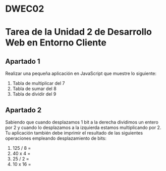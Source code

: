 # DWEC02

<h1>Tarea de la Unidad 2 de Desarrollo Web en Entorno Cliente</h1>
<h2>Apartado 1</h2>
<p>Realizar una pequeña aplicación en JavaScript que muestre lo siguiente:</p>
<ol>
  <li>Tabla de multiplicar del 7</li>
  <li>Tabla de sumar del 8</li>
  <li>Tabla de dividir del 9</li>
</ol>
<h2>Apartado 2</h2>
<p>Sabiendo que cuando desplazamos 1 bit a la derecha dividimos un entero por 2 y cuando lo desplazamos a la izquierda estamos multiplicando por 2. Tu aplicación también debe imprimir el resultado de las siguientes operaciones empleando desplazamiento de bits:</p>
<ol>
  <li>125 / 8 =</li>
  <li>40 x 4 =</li>
  <li>25 / 2 =</li>
  <li>10 x 16 =</li>
</ol>

